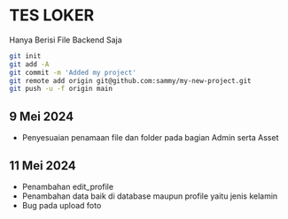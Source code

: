 # TES LOKER
Hanya Berisi File Backend Saja

```bash
git init
git add -A
git commit -m 'Added my project'
git remote add origin git@github.com:sammy/my-new-project.git
git push -u -f origin main
```

## 9 Mei 2024
- Penyesuaian penamaan file dan folder pada bagian Admin serta Asset

## 11 Mei 2024
- Penambahan edit_profile
- Penambahan data baik di database maupun profile yaitu jenis kelamin
- Bug pada upload foto